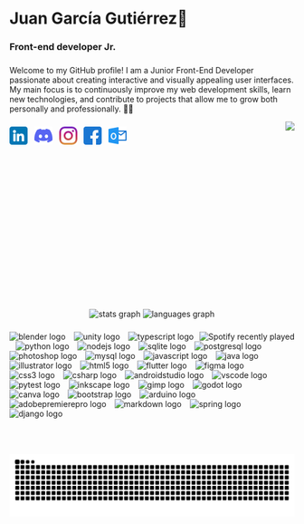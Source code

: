 <h1 align="left">Juan García Gutiérrez👋</h1>

###

<h3 align="left">Front-end developer Jr. </h3>

###

<p align="left">
  Welcome to my GitHub profile! I am a Junior Front-End Developer passionate about creating interactive and visually appealing user interfaces. My main focus is to continuously improve my web development skills, learn new technologies, and contribute to projects that allow me to grow both personally and professionally. 🌱🚀
</p>

<img align="right" height="300" src="https://images.hive.blog/0x0/https://66.media.tumblr.com/5292137720a82134c2cd49899e480f41/tumblr_pmp6m5mJbR1ubr7g5o1_500.gif"/>  

###

[![LinkedIn](https://raw.githubusercontent.com/MaruchanMachine/MaruchanMachine/main/icons/linkedin.png)](https://www.linkedin.com/in/juan-garcia-gtz/)&nbsp;&nbsp;
[![Discord](https://raw.githubusercontent.com/MaruchanMachine/MaruchanMachine/main/icons/discordia.png)](https://discord.com/users/491458574610857985)&nbsp;&nbsp;
[![Instagram](https://raw.githubusercontent.com/MaruchanMachine/MaruchanMachine/main/icons/instagram.png)](https://www.instagram.com/juanan_gtz/)&nbsp;&nbsp;
[![Facebook](https://raw.githubusercontent.com/MaruchanMachine/MaruchanMachine/main/icons/facebook.png)](https://www.facebook.com/juan.gtz.735)&nbsp;&nbsp;
[![Outlook](https://raw.githubusercontent.com/MaruchanMachine/MaruchanMachine/main/icons/panorama.png)](mailto:garcia.juan.09@outlook.com)&nbsp;&nbsp;

###

<br clear="both"><br>


<div align="center">
  <img src="https://github-readme-stats.vercel.app/api?username=MaruchanMachine&hide_title=false&hide_rank=false&show_icons=true&include_all_commits=false&count_private=true&disable_animations=false&theme=kacho_ga&locale=en&hide_border=true&order=1" height="150" alt="stats graph"  />
  <img src="https://github-readme-stats.vercel.app/api/top-langs?username=MaruchanMachine&locale=en&hide_title=true&layout=compact&card_width=320&langs_count=6&theme=kacho_ga&hide_border=true&order=2" height="150" alt="languages graph"  />
</div>

###

<div align="right">
  <a href="https://open.spotify.com/user/22ejbyjq5sp6c4wu6vxzg3zpq">
    <img src="https://spotify-recently-played-readme.vercel.app/api?user=22ejbyjq5sp6c4wu6vxzg3zpq&count=5" alt="Spotify recently played"  align="right"/>
  </a>
</div>

<div align="left">
  <img src="https://cdn.simpleicons.org/blender/F5792A" height="36" alt="blender logo"  />
  <img width="7" />
  <img src="https://cdn.jsdelivr.net/gh/devicons/devicon/icons/unity/unity-original.svg" height="36" alt="unity logo"  />
  <img width="7" />
  <img src="https://cdn.jsdelivr.net/gh/devicons/devicon/icons/typescript/typescript-original.svg" height="36" alt="typescript logo"  />
  <img width="7" />
  <img src="https://cdn.jsdelivr.net/gh/devicons/devicon/icons/python/python-original.svg" height="36" alt="python logo"  />
  <img width="7" />
  <img src="https://cdn.jsdelivr.net/gh/devicons/devicon/icons/nodejs/nodejs-original.svg" height="36" alt="nodejs logo"  />
  <img width="7" />
  <img src="https://cdn.jsdelivr.net/gh/devicons/devicon/icons/sqlite/sqlite-original.svg" height="36" alt="sqlite logo"  />
  <img width="7" />
  <img src="https://cdn.jsdelivr.net/gh/devicons/devicon/icons/postgresql/postgresql-original.svg" height="36" alt="postgresql logo"  />
  <img width="7" />
  <img src="https://cdn.jsdelivr.net/gh/devicons/devicon/icons/photoshop/photoshop-plain.svg" height="36" alt="photoshop logo"  />
  <img width="7" />
  <img src="https://cdn.jsdelivr.net/gh/devicons/devicon/icons/mysql/mysql-original.svg" height="36" alt="mysql logo"  />
  <img width="7" />
  <img src="https://cdn.jsdelivr.net/gh/devicons/devicon/icons/javascript/javascript-original.svg" height="36" alt="javascript logo"  />
  <img width="7" />
  <img src="https://cdn.jsdelivr.net/gh/devicons/devicon/icons/java/java-original.svg" height="36" alt="java logo"  />
  <img width="7" />
  <img src="https://cdn.jsdelivr.net/gh/devicons/devicon/icons/illustrator/illustrator-plain.svg" height="36" alt="illustrator logo"  />
  <img width="7" />
  <img src="https://cdn.jsdelivr.net/gh/devicons/devicon/icons/html5/html5-original.svg" height="36" alt="html5 logo"  />
  <img width="7" />
  <img src="https://cdn.jsdelivr.net/gh/devicons/devicon/icons/flutter/flutter-original.svg" height="36" alt="flutter logo"  />
  <img width="7" />
  <img src="https://cdn.jsdelivr.net/gh/devicons/devicon/icons/figma/figma-original.svg" height="36" alt="figma logo"  />
  <img width="7" />
  <img src="https://cdn.jsdelivr.net/gh/devicons/devicon/icons/css3/css3-original.svg" height="36" alt="css3 logo"  />
  <img width="7" />
  <img src="https://cdn.jsdelivr.net/gh/devicons/devicon/icons/csharp/csharp-original.svg" height="36" alt="csharp logo"  />
  <img width="7" />
  <img src="https://cdn.jsdelivr.net/gh/devicons/devicon/icons/androidstudio/androidstudio-original.svg" height="36" alt="androidstudio logo"  />
  <img width="7" />
  <img src="https://cdn.jsdelivr.net/gh/devicons/devicon/icons/vscode/vscode-original.svg" height="36" alt="vscode logo"  />
  <img width="7" />
  <img src="https://cdn.jsdelivr.net/gh/devicons/devicon/icons/pytest/pytest-original.svg" height="36" alt="pytest logo"  />
  <img width="7" />
  <img src="https://cdn.jsdelivr.net/gh/devicons/devicon/icons/inkscape/inkscape-original.svg" height="36" alt="inkscape logo"  />
  <img width="7" />
  <img src="https://cdn.jsdelivr.net/gh/devicons/devicon/icons/gimp/gimp-original.svg" height="36" alt="gimp logo"  />
  <img width="7" />
  <img src="https://cdn.jsdelivr.net/gh/devicons/devicon/icons/godot/godot-original.svg" height="36" alt="godot logo"  />
  <img width="7" />
  <img src="https://cdn.jsdelivr.net/gh/devicons/devicon/icons/canva/canva-original.svg" height="36" alt="canva logo"  />
  <img width="7" />
  <img src="https://cdn.simpleicons.org/bootstrap/7952B3" height="36" alt="bootstrap logo"  />
  <img width="7" />
  <img src="https://cdn.simpleicons.org/arduino/00979D" height="36" alt="arduino logo"  />
  <img width="7" />
  <img src="https://cdn.simpleicons.org/adobepremierepro/9999FF" height="36" alt="adobepremierepro logo"  />
  <img width="7" />
  <img src="https://cdn.simpleicons.org/markdown/000000" height="36" alt="markdown logo"  />
  <img width="7" />
  <img src="https://cdn.simpleicons.org/spring/6DB33F" height="40" alt="spring logo"  />
  <img width="7" />
  <img src="https://cdn.jsdelivr.net/gh/devicons/devicon/icons/django/django-plain.svg" height="40" alt="django logo"  />
  <img width="7" />
</div>

###

<br clear="both">

###

<div align="center">
  <img src="https://raw.githubusercontent.com/MaruchanMachine/MaruchanMachine/output/snake.svg" alt="Snake animation" />
</div>

###

<!--
**MaruchanMachine/MaruchanMachine** is a ✨ _special_ ✨ repository because its `README.md` (this file) appears on your GitHub profile.

Here are some ideas to get you started:

- 🔭 I’m currently working on ...
- 🌱 I’m currently learning ...
- 👯 I’m looking to collaborate on ...
- 🤔 I’m looking for help with ...
- 💬 Ask me about ...
- 📫 How to reach me: ...
- 😄 Pronouns: ...
- ⚡ Fun fact: ...
-->
